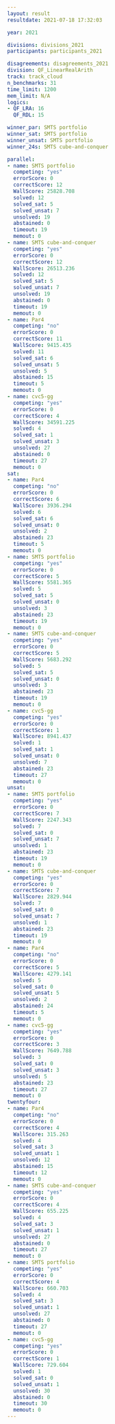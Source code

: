 ```yaml
---
layout: result
resultdate: 2021-07-18 17:32:03

year: 2021

divisions: divisions_2021
participants: participants_2021

disagreements: disagreements_2021
division: QF_LinearRealArith
track: track_cloud
n_benchmarks: 31
time_limit: 1200
mem_limit: N/A
logics:
- QF_LRA: 16
  QF_RDL: 15

winner_par: SMTS portfolio
winner_sat: SMTS portfolio
winner_unsat: SMTS portfolio
winner_24s: SMTS cube-and-conquer

parallel:
- name: SMTS portfolio
  competing: "yes"
  errorScore: 0
  correctScore: 12
  WallScore: 25828.708
  solved: 12
  solved_sat: 5
  solved_unsat: 7
  unsolved: 19
  abstained: 0
  timeout: 19
  memout: 0
- name: SMTS cube-and-conquer
  competing: "yes"
  errorScore: 0
  correctScore: 12
  WallScore: 26513.236
  solved: 12
  solved_sat: 5
  solved_unsat: 7
  unsolved: 19
  abstained: 0
  timeout: 19
  memout: 0
- name: Par4
  competing: "no"
  errorScore: 0
  correctScore: 11
  WallScore: 9415.435
  solved: 11
  solved_sat: 6
  solved_unsat: 5
  unsolved: 5
  abstained: 15
  timeout: 5
  memout: 0
- name: cvc5-gg
  competing: "yes"
  errorScore: 0
  correctScore: 4
  WallScore: 34591.225
  solved: 4
  solved_sat: 1
  solved_unsat: 3
  unsolved: 27
  abstained: 0
  timeout: 27
  memout: 0
sat:
- name: Par4
  competing: "no"
  errorScore: 0
  correctScore: 6
  WallScore: 3936.294
  solved: 6
  solved_sat: 6
  solved_unsat: 0
  unsolved: 2
  abstained: 23
  timeout: 5
  memout: 0
- name: SMTS portfolio
  competing: "yes"
  errorScore: 0
  correctScore: 5
  WallScore: 5581.365
  solved: 5
  solved_sat: 5
  solved_unsat: 0
  unsolved: 3
  abstained: 23
  timeout: 19
  memout: 0
- name: SMTS cube-and-conquer
  competing: "yes"
  errorScore: 0
  correctScore: 5
  WallScore: 5683.292
  solved: 5
  solved_sat: 5
  solved_unsat: 0
  unsolved: 3
  abstained: 23
  timeout: 19
  memout: 0
- name: cvc5-gg
  competing: "yes"
  errorScore: 0
  correctScore: 1
  WallScore: 8941.437
  solved: 1
  solved_sat: 1
  solved_unsat: 0
  unsolved: 7
  abstained: 23
  timeout: 27
  memout: 0
unsat:
- name: SMTS portfolio
  competing: "yes"
  errorScore: 0
  correctScore: 7
  WallScore: 2247.343
  solved: 7
  solved_sat: 0
  solved_unsat: 7
  unsolved: 1
  abstained: 23
  timeout: 19
  memout: 0
- name: SMTS cube-and-conquer
  competing: "yes"
  errorScore: 0
  correctScore: 7
  WallScore: 2829.944
  solved: 7
  solved_sat: 0
  solved_unsat: 7
  unsolved: 1
  abstained: 23
  timeout: 19
  memout: 0
- name: Par4
  competing: "no"
  errorScore: 0
  correctScore: 5
  WallScore: 4279.141
  solved: 5
  solved_sat: 0
  solved_unsat: 5
  unsolved: 2
  abstained: 24
  timeout: 5
  memout: 0
- name: cvc5-gg
  competing: "yes"
  errorScore: 0
  correctScore: 3
  WallScore: 7649.788
  solved: 3
  solved_sat: 0
  solved_unsat: 3
  unsolved: 5
  abstained: 23
  timeout: 27
  memout: 0
twentyfour:
- name: Par4
  competing: "no"
  errorScore: 0
  correctScore: 4
  WallScore: 315.263
  solved: 4
  solved_sat: 3
  solved_unsat: 1
  unsolved: 12
  abstained: 15
  timeout: 12
  memout: 0
- name: SMTS cube-and-conquer
  competing: "yes"
  errorScore: 0
  correctScore: 4
  WallScore: 655.225
  solved: 4
  solved_sat: 3
  solved_unsat: 1
  unsolved: 27
  abstained: 0
  timeout: 27
  memout: 0
- name: SMTS portfolio
  competing: "yes"
  errorScore: 0
  correctScore: 4
  WallScore: 660.703
  solved: 4
  solved_sat: 3
  solved_unsat: 1
  unsolved: 27
  abstained: 0
  timeout: 27
  memout: 0
- name: cvc5-gg
  competing: "yes"
  errorScore: 0
  correctScore: 1
  WallScore: 729.604
  solved: 1
  solved_sat: 0
  solved_unsat: 1
  unsolved: 30
  abstained: 0
  timeout: 30
  memout: 0
---
```

